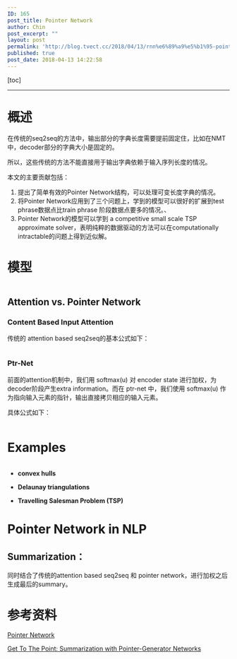 ```yaml
---
ID: 165
post_title: Pointer Network
author: Chin
post_excerpt: ""
layout: post
permalink: 'http://blog.tvect.cc/2018/04/13/rnn%e6%89%a9%e5%b1%95-pointer-network/'
published: true
post_date: 2018-04-13 14:22:58
---
```

[toc]

<!--more-->

<hr />

<h1>概述</h1>

在传统的seq2seq的方法中，输出部分的字典长度需要提前固定住，比如在NMT中，decoder部分的字典大小是固定的。

所以，这些传统的方法不能直接用于输出字典依赖于输入序列长度的情况。

本文的主要贡献包括：

<ol>
<li>提出了简单有效的Pointer Network结构，可以处理可变长度字典的情况。</li>
<li>将Pointer Network应用到了三个问题上，学到的模型可以很好的扩展到test phrase数据点比train phrase 阶段数据点要多的情况。、</li>
<li>Pointer Network的模型可以学到 a competitive small scale TSP approximate solver，表明纯粹的数据驱动的方法可以在computationally intractable的问题上得到近似解。</li>
</ol>

<h1>模型</h1>

<img src="http://blog.tvect.cc/wp-content/uploads/2018/04/ptrnet-01.png" alt="" />

<h2>Attention vs. Pointer Network</h2>

<h3>Content Based Input Attention</h3>

传统的 attention based seq2seq的基本公式如下：

<img src="http://blog.tvect.cc/wp-content/uploads/2018/04/attention-01.png" alt="" />

<h3>Ptr-Net</h3>

前面的attention机制中，我们用 softmax(u) 对 encoder state 进行加权，为decoder阶段产生extra information。而在 ptr-net 中，我们使用 softmax(u) 作为指向输入元素的指针，输出直接拷贝相应的输入元素。

具体公式如下：

<img src="http://blog.tvect.cc/wp-content/uploads/2018/04/ptrnet-02.png" alt="" />

<h1>Examples</h1>

<img src="http://blog.tvect.cc/wp-content/uploads/2018/04/examples.png" alt="" />

<ul>
<li><strong>convex hulls</strong>
<img src="http://blog.tvect.cc/wp-content/uploads/2018/04/convex-hulls-01.png" alt="" /></p></li>
<li><p><strong>Delaunay triangulations</strong></p></li>
<li><p><strong>Travelling Salesman Problem (TSP)</strong>
<img src="http://blog.tvect.cc/wp-content/uploads/2018/04/tsp-01.png" alt="" /></p></li>
</ul>

<h1>Pointer Network in NLP</h1>

<h2>Summarization：</h2>

<p>同时结合了传统的attention based seq2seq 和 pointer network，进行加权之后生成最后的summary。

<img src="http://blog.tvect.cc/wp-content/uploads/2018/04/ptr-summary.png" alt="" />

<h1>参考资料</h1>

<a href="https://arxiv.org/abs/1506.03134" title="Pointer Network">Pointer Network</a>

<a href="https://arxiv.org/abs/1704.04368" title="Get To The">Get To The Point: Summarization with Pointer-Generator Networks </a>